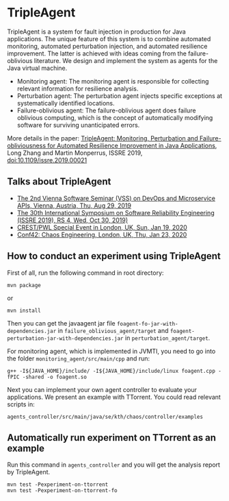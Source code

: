 # TripleAgent

TripleAgent is a system for fault injection in production for Java applications. The unique feature of this system is to combine automated monitoring, automated perturbation injection, and automated resilience improvement. The latter is achieved with ideas coming from the failure-oblivious literature. We design and implement the system as agents for the Java virtual machine.

- Monitoring agent: The monitoring agent is responsible for collecting relevant information for resilience analysis.
- Perturbation agent: The perturbation agent injects specific exceptions at systematically identified locations.
- Failure-oblivious agent: The failure-oblivious agent does failure oblivious computing, which is the concept of automatically modifying software for surviving unanticipated errors.

More details in the paper: [TripleAgent: Monitoring, Perturbation and Failure-obliviousness for Automated Resilience Improvement in Java Applications](https://arxiv.org/pdf/1812.10706), Long Zhang and Martin Monperrus, ISSRE 2019, [doi:10.1109/issre.2019.00021](https://doi.org/10.1109/issre.2019.00021)

## Talks about TripleAgent

- [The 2nd Vienna Software Seminar (VSS) on DevOps and Microservice APIs, Vienna, Austria, Thu, Aug 29, 2019](https://vss.swa.univie.ac.at/2019/)  
- [The 30th International Symposium on Software Reliability Engineering (ISSRE 2019), RS 4, Wed, Oct 30, 2019)](http://2019.issre.net/)  
- [CREST/PWL Special Event in London, UK, Sun, Jan 19, 2020](https://www.meetup.com/Papers-We-Love-London/events/266943387/)  
- [Conf42: Chaos Engineering, London, UK, Thu, Jan 23, 2020](https://www.conf42.com/)

## How to conduct an experiment using TripleAgent

First of all, run the following command in root directory:

```
mvn package
```

or

```
mvn install
```

Then you can get the javaagent jar file `foagent-fo-jar-with-dependencies.jar` in `failure_oblivious_agent/target` and `foagent-perturbation-jar-with-dependencies.jar` in `perturbation_agent/target`.

For monitoring agent, which is implemented in JVMTI, you need to go into the folder `monitoring_agent/src/main/cpp` and run:

```
g++ -I${JAVA_HOME}/include/ -I${JAVA_HOME}/include/linux foagent.cpp -fPIC -shared -o foagent.so
```

Next you can implement your own agent controller to evaluate your applications. We present an example with TTorrent. You could read relevant scripts in:

```
agents_controller/src/main/java/se/kth/chaos/controller/examples
```

## Automatically run experiment on TTorrent as an example

Run this command in `agents_controller` and you will get the analysis report by TripleAgent.

```
mvn test -Pexperiment-on-ttorrent
mvn test -Pexperiment-on-ttorrent-fo
```
